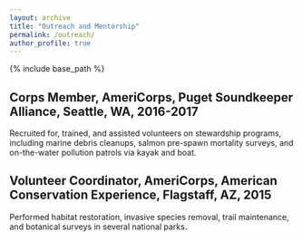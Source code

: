 ```yaml
---
layout: archive
title: "Outreach and Mentorship"
permalink: /outreach/
author_profile: true
---
```


{% include base_path %}

## Corps Member, AmeriCorps, Puget Soundkeeper Alliance, Seattle, WA, 2016-2017
Recruited for, trained, and assisted volunteers on stewardship programs, including marine debris cleanups, salmon pre-spawn mortality surveys, and on-the-water pollution patrols via kayak and boat.

## Volunteer Coordinator, AmeriCorps, American Conservation Experience, Flagstaff, AZ, 2015
Performed habitat restoration, invasive species removal, trail maintenance, and botanical surveys in several national parks.

